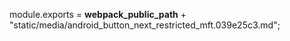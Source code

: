 module.exports = __webpack_public_path__ + "static/media/android_button_next_restricted_mft.039e25c3.md";
